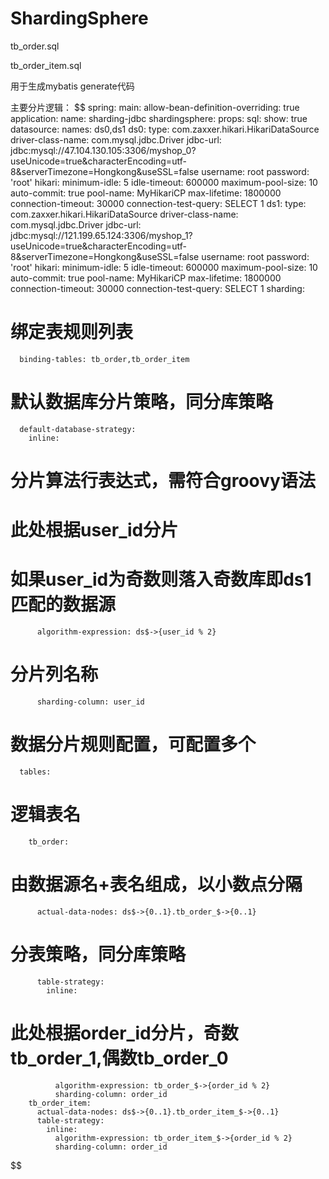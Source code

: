 # ShardingSphere

tb_order.sql

tb_order_item.sql 

用于生成mybatis generate代码

主要分片逻辑：
$$
spring:
  main:
    allow-bean-definition-overriding: true
  application:
    name: sharding-jdbc
  shardingsphere:
    props:
      sql:
        show: true
    datasource:
      names: ds0,ds1
      ds0:
        type: com.zaxxer.hikari.HikariDataSource
        driver-class-name: com.mysql.jdbc.Driver
        jdbc-url: jdbc:mysql://47.104.130.105:3306/myshop_0?useUnicode=true&characterEncoding=utf-8&serverTimezone=Hongkong&useSSL=false
        username: root
        password: 'root'
        hikari:
          minimum-idle: 5
          idle-timeout: 600000
          maximum-pool-size: 10
          auto-commit: true
          pool-name: MyHikariCP
          max-lifetime: 1800000
          connection-timeout: 30000
          connection-test-query: SELECT 1
      ds1:
        type: com.zaxxer.hikari.HikariDataSource
        driver-class-name: com.mysql.jdbc.Driver
        jdbc-url: jdbc:mysql://121.199.65.124:3306/myshop_1?useUnicode=true&characterEncoding=utf-8&serverTimezone=Hongkong&useSSL=false
        username: root
        password: 'root'
        hikari:
          minimum-idle: 5
          idle-timeout: 600000
          maximum-pool-size: 10
          auto-commit: true
          pool-name: MyHikariCP
          max-lifetime: 1800000
          connection-timeout: 30000
          connection-test-query: SELECT 1
    sharding:
#      绑定表规则列表
      binding-tables: tb_order,tb_order_item
#      默认数据库分片策略，同分库策略
      default-database-strategy:
        inline:
#          分片算法行表达式，需符合groovy语法
#          此处根据user_id分片
#          如果user_id为奇数则落入奇数库即ds1匹配的数据源
          algorithm-expression: ds$->{user_id % 2}
#          分片列名称
          sharding-column: user_id
#          数据分片规则配置，可配置多个
      tables:
#        逻辑表名
        tb_order:
#          由数据源名+表名组成，以小数点分隔
          actual-data-nodes: ds$->{0..1}.tb_order_$->{0..1}
#          分表策略，同分库策略
          table-strategy:
            inline:
#              此处根据order_id分片，奇数tb_order_1,偶数tb_order_0
              algorithm-expression: tb_order_$->{order_id % 2}
              sharding-column: order_id
        tb_order_item:
          actual-data-nodes: ds$->{0..1}.tb_order_item_$->{0..1}
          table-strategy:
            inline:
              algorithm-expression: tb_order_item_$->{order_id % 2}
              sharding-column: order_id
$$
